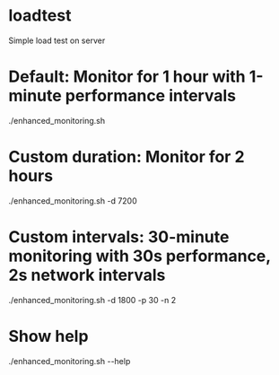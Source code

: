 # loadtest
Simple load test on server 
# Default: Monitor for 1 hour with 1-minute performance intervals
./enhanced_monitoring.sh

# Custom duration: Monitor for 2 hours
./enhanced_monitoring.sh -d 7200

# Custom intervals: 30-minute monitoring with 30s performance, 2s network intervals
./enhanced_monitoring.sh -d 1800 -p 30 -n 2

# Show help
./enhanced_monitoring.sh --help
